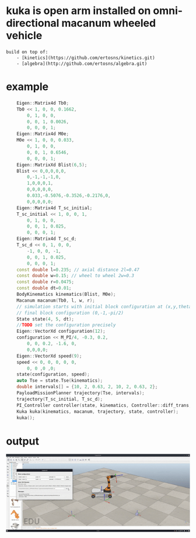 # kuka is open arm installed on omni-directional macanum wheeled vehicle

    build on top of:
        - [kinetics](https://github.com/ertosns/kinetics.git)
        - [algebra](http://github.com/ertosns/algebra.git)


# example

```cpp
    Eigen::Matrix4d Tb0;
    Tb0 << 1, 0, 0, 0.1662,
        0, 1, 0, 0,
        0, 0, 1, 0.0026,
        0, 0, 0, 1;
    Eigen::Matrix4d M0e;
    M0e << 1, 0, 0, 0.033,
        0, 1, 0, 0,
        0, 0, 1, 0.6546,
        0, 0, 0, 1;
    Eigen::MatrixXd Blist(6,5);
    Blist << 0,0,0,0,0,
        0,-1,-1,-1,0,
        1,0,0,0,1,
        0,0,0,0,0,
        0.033,-0.5076,-0.3526,-0.2176,0,
        0,0,0,0,0;
    Eigen::Matrix4d T_sc_initial;
    T_sc_initial << 1, 0, 0, 1,
        0, 1, 0, 0,
        0, 0, 1, 0.025,
        0, 0, 0, 1;
    Eigen::Matrix4d T_sc_d;
    T_sc_d << 0, 1, 0, 0,
        -1, 0, 0, -1,
        0, 0, 1, 0.025,
        0, 0, 0, 1;
    const double l=0.235; // axial distance 2l=0.47
    const double w=0.15; // wheel to wheel 2w=0.3
    const double r=0.0475;
    const double dt=0.01;
    BodyKinematics kinematics(Blist, M0e);
    Macanum macanum(Tb0, l, w, r);
    // simulation starts with initial block configuration at (x,y,theta) = (1,0,0)
    // final block configuration (0,-1,-pi/2)
    State state(4, 5, dt);
    //TODO set the configuration precisely
    Eigen::VectorXd configuration(12);
    configuration << M_PI/4, -0.3, 0.2,
        0, 0, 0.2, -1.6, 0,
        0,0,0,0;
    Eigen::VectorXd speed(9);
    speed << 0, 0, 0, 0, 0,
        0, 0 ,0 ,0;
    state(configuration, speed);
    auto Tse = state.Tse(kinematics);
    double intervals[] = {10, 2, 0.63, 2, 10, 2, 0.63, 2};
    PayloadMissionPlanner trajectory(Tse, intervals);
    trajectory(T_sc_initial, T_sc_d);
    PI_Controller controller(state, kinematics, Controller::diff_trans, 5, 10, dt);
    Kuka kuka(kinematics, macanum, trajectory, state, controller);
    kuka();
```

# output
![alt text](https://github.com/ertosns/kuka/blob/main/data/ezgif.com-optimize.gif)
